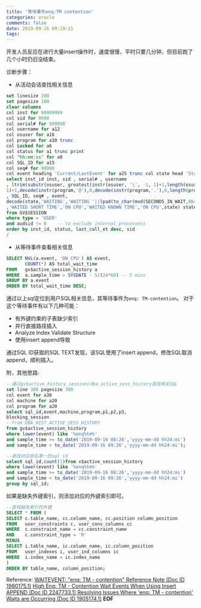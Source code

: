 ```yaml
---
title: '等待事件enq:TM contention'
categories: oracle
comments: false
date: 2019-09-16 09:19:11
tags:
---
```

开发人员反应在进行大量insert操作时，速度很慢，平时只要几分钟，但目前跑了几个小时仍旧没结束。

诊断步骤：

* 从活动会话查找相关信息

```sql
set linesize 200
set pagesize 100
clear columns
col inst for 99999999
col sid for 9990
col serial# for 999990
col username for a12
col osuser for a16
col program for a10 trunc
col Locked for a6
col status for a1 trunc print
col "hh:mm:ss" for a8
col SQL_ID for a15
col seq# for 99990
col event heading 'Current/LastEvent' for a25 trunc col state head 'State (sec)' for a14
select inst_id inst, sid , serial# , username
, ltrim(substr(osuser, greatest(instr(osuser, '\', -1, 1)+1,length(osuser)-14))) osuser , substr(program,instr(program,'/',-
1)+1,decode(instr(program,'@'),0,decode(instr(program,'.'),0,length(program),instr(program,'.')- 1),instr(program,'@')-1)) program, decode(lockwait,NULL,' ','L') locked, status, to_char(to_date(mod(last_call_et,86400), 'sssss'), 'hh24:mi:ss') "hh:mm:ss"
, SQL_ID, seq# , event,
decode(state,'WAITING','WAITING '||lpad(to_char(mod(SECONDS_IN_WAIT,86400),'99990'),6)
,'WAITED SHORT TIME','ON CPU','WAITED KNOWN TIME','ON CPU',state) state , substr(module,1,25) module, substr(action,1,20) action
from GV$SESSION
where type = 'USER'
and audsid != 0    -- to exclude internal processess
order by inst_id, status, last_call_et desc, sid
/
```

* 从等待事件查看相关信息

```sql
SELECT NVL(a.event, 'ON CPU') AS event,
       COUNT(*) AS total_wait_time
FROM   gv$active_session_history a
WHERE  a.sample_time > SYSDATE - 5/(24*60) -- 5 mins
GROUP BY a.event
ORDER BY total_wait_time DESC;
```

通过以上sql定位到用户SQL相关信息，其等待事件为`enq: TM-contention`。
对于这个等待事件有以下几种可能：

* 有外键约束的子表缺少索引
* 并行直接路径插入
* Analyze Index Validate Structure
* 使用insert append导致


通过SQL ID获取的SQL TEXT发现，该SQL使用了insert append，修改SQL取消append，顺利插入。

附，其他思路:

```sql
--通过gv$active_history_session/dba_active_sess_history查找相关SQL
set line 300 pagesize 300
col event for a30
col machine for a20
col program for a20
select sql_id,event,machine,program,p1,p2,p3,
blocking_session
--from DBA_HIST_ACTIVE_SESS_HISTORY
from gv$active_session_history
where lower(event) like '%enq%tm%'
and sample_time >= to_date('2019-09-16 08:26','yyyy-mm-dd hh24:mi')
and sample_time < to_date('2019-09-16 09:26','yyyy-mm-dd hh24:mi');
```

```sql
--查找对应排名第一的sql id
select sql_id,count(1)from v$active_session_history
where lower(event) like '%enq%tm%'
and sample_time >= to_date('2019-09-16 08:26','yyyy-mm-dd hh24:mi')
and sample_time < to_date('2019-09-16 09:26','yyyy-mm-dd hh24:mi')
group by sql_id;
```

如果是缺失外键索引，则添加对应的外键索引即可。
```sql
--查找缺失索引的外键
SELECT * FROM (
SELECT c.table_name, cc.column_name, cc.position column_position
FROM   user_constraints c, user_cons_columns cc
WHERE  c.constraint_name = cc.constraint_name
AND    c.constraint_type = 'R'
MINUS
SELECT i.table_name, ic.column_name, ic.column_position
FROM   user_indexes i, user_ind_columns ic
WHERE  i.index_name = ic.index_name
)
ORDER BY table_name, column_position;
```



Reference:
[WAITEVENT: "enq: TM - contention" Reference Note (Doc ID 1980175.1)](https://support.oracle.com/epmos/faces/DocumentDisplay?_afrLoop=167068159961386&id=1980175.1&_adf.ctrl-state=etnj58m6_99)
[High Enq: TM - Contention Wait Events When Using Insert APPEND (Doc ID 2247733.1) ](https://support.oracle.com/epmos/faces/DocumentDisplay?_afrLoop=167064474681406&id=2247733.1&_afrWindowMode=0&_adf.ctrl-state=etnj58m6_4)
[Resolving Issues Where 'enq: TM - contention' Waits are Occurring (Doc ID 1905174.1)](https://support.oracle.com/epmos/faces/DocumentDisplay?_afrLoop=167065737904370&id=1905174.1&_afrWindowMode=0&_adf.ctrl-state=etnj58m6_45)
__EOF__
